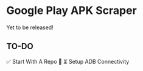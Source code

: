 # Google Play APK Scraper

Yet to be released!


## TO-DO

✅ Start With A Repo 🥳 
⏳ Setup ADB Connectivity
